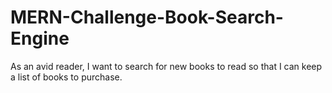 # MERN-Challenge-Book-Search-Engine
As an avid reader, I want to search for new books to read
so that I can keep a list of books to purchase.
